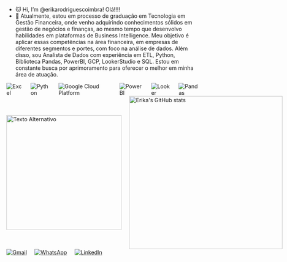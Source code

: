 - 🐱 Hi, I’m @erikarodriguescoimbra! Olá!!!! 
- 🌻 Atualmente, estou em processo de graduação em Tecnologia em Gestão Financeira, onde venho adquirindo conhecimentos sólidos em gestão de negócios e finanças, ao mesmo tempo que desenvolvo habilidades em plataformas de Business Intelligence. Meu objetivo é aplicar essas competências na área financeira, em empresas de diferentes segmentos e portes, com foco na análise de dados. Além disso, sou Analista de Dados com experiência em ETL, Python, Biblioteca Pandas, PowerBI, GCP, LookerStudio e SQL. Estou em constante busca por aprimoramento para oferecer o melhor em minha área de atuação.
  
<div style="display: flex; align-items: center;">
  <img src="https://img.shields.io/badge/Excel-217346?style=for-the-badge&logo=microsoft-excel&logoColor=white" alt="Excel" style="margin-right: 20px;">
  <img src="https://img.shields.io/badge/Python-3776AB?style=for-the-badge&logo=python&logoColor=white" alt="Python" style="margin-right: 20px;">
  <img src="https://img.shields.io/badge/Google_Cloud-4285F4?style=for-the-badge&logo=google-cloud&logoColor=white" alt="Google Cloud Platform" style="margin-right: 20px;">
  <img src="https://img.shields.io/badge/Power_BI-F2C811?style=for-the-badge&logo=power-bi&logoColor=white" alt="Power BI" style="margin-right: 20px;">
  <img src="https://img.shields.io/badge/Looker-15A0C8?style=for-the-badge&logo=looker&logoColor=white" alt="Looker" style="margin-right: 20px;">
  <img src="https://img.shields.io/badge/pandas-150458?style=for-the-badge&logo=pandas&logoColor=white" alt="Pandas">
</div>


<div style="display: flex; align-items: center;">
  <img src="https://media.giphy.com/media/S78nyiYj5o78x57iLL/giphy.gif" alt="Texto Alternativo" width="300" style="margin-right: 20px;">
  <img src="https://github-readme-stats.vercel.app/api?username=erikarodriguescoimbra&show_icons=true&theme=radical" alt="Erika's GitHub stats" width="400">
</div>

<div style="display: flex; align-items: center;">
  <a href="mailto:erika.c.r.coimbra@gmail.com">
    <img src="https://img.shields.io/badge/Gmail-D14836?style=for-the-badge&logo=gmail&logoColor=white" alt="Gmail" style="margin-right: 20px;">
  </a>
  <a href="https://api.whatsapp.com/send?phone=61996056809">
    <img src="https://img.shields.io/badge/WhatsApp-25D366?style=for-the-badge&logo=whatsapp&logoColor=white" alt="WhatsApp" style="margin-right: 20px;">
  </a>
  <a href="https://www.linkedin.com/in/erika-costa-rodrigues-coimbra/">
    <img src="https://img.shields.io/badge/LinkedIn-0077B5?style=for-the-badge&logo=linkedin&logoColor=white" alt="LinkedIn">
  </a>
</div>

